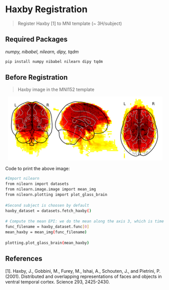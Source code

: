 # Haxby Registration 
> Register Haxby [1] to MNI template (~ 3H/subject)

## Required Packages
_numpy, nibabel, nilearn, dipy, tqdm_


```sh
pip install numpy nibabel nilearn dipy tqdm
```

## Before Registration
> Haxby image in the MNI152 template

<p align="center">
  <img  src="./images/before-registration.png">
</p>

Code to print the above image:
```sh
#Import nilearn
from nilearn import datasets 
from nilearn.image.image import mean_img
from nilearn.plotting import plot_glass_brain

#Second subject is choosen by default
haxby_dataset = datasets.fetch_haxby()

# Compute the mean EPI: we do the mean along the axis 3, which is time
func_filename = haxby_dataset.func[0]
mean_haxby = mean_img(func_filename)

plotting.plot_glass_brain(mean_haxby)

```

## References

[1]. Haxby, J., Gobbini, M., Furey, M., Ishai, A., Schouten, J., and Pietrini, P. (2001). Distributed and overlapping representations of faces and objects in ventral temporal cortex. Science 293, 2425-2430.
